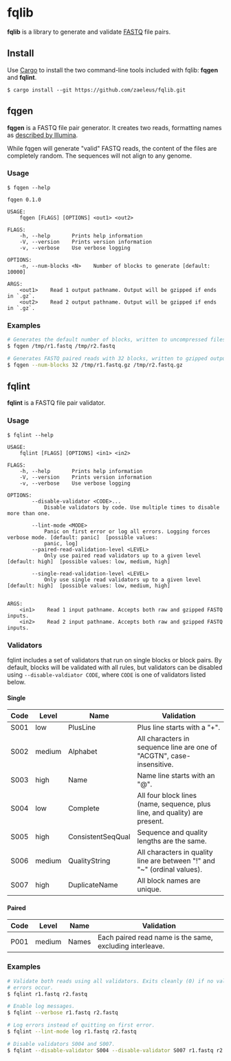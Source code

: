 # fqlib

**fqlib** is a library to generate and validate [FASTQ] file pairs.

[FASTQ]: https://en.wikipedia.org/wiki/FASTQ_format

## Install

Use [Cargo] to install the two command-line tools included with fqlib:
**fqgen** and **fqlint**.

```
$ cargo install --git https://github.com/zaeleus/fqlib.git
```

[Cargo]: https://doc.rust-lang.org/cargo/getting-started/installation.html

## fqgen

**fqgen** is a FASTQ file pair generator. It creates two reads, formatting
names as [described by Illumina][1].

While fqgen will generate "valid" FASTQ reads, the content of the files are
completely random. The sequences will not align to any genome.

[1]: https://help.basespace.illumina.com/articles/descriptive/fastq-files/

### Usage

```
$ fqgen --help

fqgen 0.1.0

USAGE:
    fqgen [FLAGS] [OPTIONS] <out1> <out2>

FLAGS:
    -h, --help       Prints help information
    -V, --version    Prints version information
    -v, --verbose    Use verbose logging

OPTIONS:
    -n, --num-blocks <N>    Number of blocks to generate [default: 10000]

ARGS:
    <out1>    Read 1 output pathname. Output will be gzipped if ends in `.gz`.
    <out2>    Read 2 output pathname. Output will be gzipped if ends in `.gz`.
```

### Examples

```sh
# Generates the default number of blocks, written to uncompressed files.
$ fqgen /tmp/r1.fastq /tmp/r2.fastq

# Generates FASTQ paired reads with 32 blocks, written to gzipped outputs.
$ fqgen --num-blocks 32 /tmp/r1.fastq.gz /tmp/r2.fastq.gz
```

## fqlint

**fqlint** is a FASTQ file pair validator.

### Usage

```
$ fqlint --help

USAGE:
    fqlint [FLAGS] [OPTIONS] <in1> <in2>

FLAGS:
    -h, --help       Prints help information
    -V, --version    Prints version information
    -v, --verbose    Use verbose logging

OPTIONS:
        --disable-validator <CODE>...
            Disable validators by code. Use multiple times to disable more than one.

        --lint-mode <MODE>
            Panic on first error or log all errors. Logging forces verbose mode. [default: panic]  [possible values:
            panic, log]
        --paired-read-validation-level <LEVEL>
            Only use paired read validators up to a given level [default: high]  [possible values: low, medium, high]

        --single-read-validation-level <LEVEL>
            Only use single read validators up to a given level [default: high]  [possible values: low, medium, high]


ARGS:
    <in1>    Read 1 input pathname. Accepts both raw and gzipped FASTQ inputs.
    <in2>    Read 2 input pathname. Accepts both raw and gzipped FASTQ inputs.
```

### Validators

fqlint includes a set of validators that run on single blocks or block pairs.
By default, blocks will be validated with all rules, but validators can be
disabled using `--disable-valdiator CODE`, where `CODE` is one of validators
listed below.

#### Single

| Code | Level  | Name              | Validation
|------|--------|-------------------|------------
| S001 | low    | PlusLine          | Plus line starts with a "+".
| S002 | medium | Alphabet          | All characters in sequence line are one of "ACGTN", case-insensitive.
| S003 | high   | Name              | Name line starts with an "@".
| S004 | low    | Complete          | All four block lines (name, sequence, plus line, and quality) are present.
| S005 | high   | ConsistentSeqQual | Sequence and quality lengths are the same.
| S006 | medium | QualityString     | All characters in quality line are between "!" and "~" (ordinal values).
| S007 | high   | DuplicateName     | All block names are unique.

#### Paired

| Code | Level   | Name              | Validation
|------|---------|-------------------|------------
| P001 | medium  | Names             | Each paired read name is the same, excluding interleave.

### Examples

```sh
# Validate both reads using all validators. Exits cleanly (0) if no validation
# errors occur.
$ fqlint r1.fastq r2.fastq

# Enable log messages.
$ fqlint --verbose r1.fastq r2.fastq

# Log errors instead of quitting on first error.
$ fqlint --lint-mode log r1.fastq r2.fastq

# Disable validators S004 and S007.
$ fqlint --disable-validator S004 --disable-validator S007 r1.fastq r2.fastq
```
